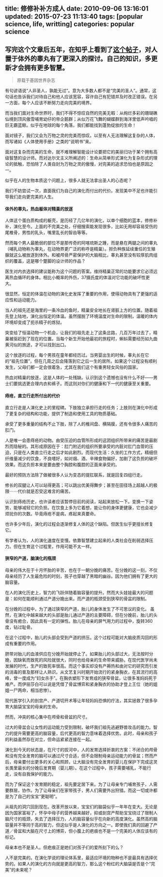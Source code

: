 title: 修修补补方成人
date: 2010-09-06 13:16:01
updated: 2015-07-23 11:13:40
tags: [popular science, life, writting] 
categories: popular science
---

写完这个文章后五年，在知乎上看到了[这个帖子](http://www.zhihu.com/question/20263186)，对人置于体外的睾丸有了更深入的探讨。自己的知识，多更新才会拥有更多智慧。
--------
> 原载于基因世界杂志

有句谚语说“人非圣人，孰能无过”。意为大多数人都不是“完美的圣人”。通常，这句话也告诉我们对待自己和他人应该宽容，容许自己有犯错并及时改正错误。在另一方面，每个人应该不断努力走向完美的境界。

而当我们面对生命世界时，我们不得不惊叹自然的完美无暇：从绚烂多彩的珊瑚礁仙境到顶风傲雪哺育幼仔的帝企鹅群；从似万花飞舞的蝴蝶群到海洋里低声吟唱的巨无霸蓝鲸。似乎在地球的每个角落，我们都能找到蓬勃绽放的生命！

面对镜子，我们又会为万物之灵的完美而惊叹。以至有人无法理解这复杂的人体，而写诸如《人体使用手册》之类的“说明书”来。

面对这复杂而完美的生命，就不难理解智能设计论要把它的美丽归功于某个拥有高级智慧的设计师。而对达尔文主义所阐述的：生命从简单形式演化为复杂形式的理论的抵触，恐怕除了人类自封为万物之灵的傲慢，对完美的追求恐怕也是原因之一。

似乎在人的生物本质这个问题上，很多人就无法拿出圣人的心态呢？

我们不妨尝试一次，直面我们为自己的演化而付出的代价。发现美中不足也许能引导我们走向更完美的人生。

 

#### 体外的睾丸，热血躯体对精巢的放逐

人体这个蛋白质构成的躯壳，是历经了几亿年的演化，以单个细胞的蓝本，修修补补，演化至今。上面的不完美之处，仔细搜索能发现很多，比如无用却容易受伤的尾椎骨，男性的乳头，嘴里乱长的智齿等等。

然而每个男人最脆弱的部位不是那传奇的阿喀琉斯之踵，而是悬在两腿之间的睾丸（哺乳动物称为睾丸，在动物界更广泛的称呼是精巢）。担负种族延续重任的生殖腺就这么被放逐到体外。和被颅骨严密保护的大脑相比，睾丸甚至没有较厚肌肉组织的覆盖，这是哪个蹩脚的设计师的作品？

医生对内衣选择的建议能称为这个问题的答案。维持精巢正常的功能要求它必须远离热血循环的身体。相比小概率的外伤，37摄氏度的体温对它功能的破坏性更大。

很显然，恒定的体温在动物的演化史发挥了重要的作用，使得动物具有了更强的适应性和运动能力。

当人的祖先还是海里的一条冷血的鱼时，精巢安全地长在肾脏上方的位置。随着祖先登上陆地，演化出恒定的体温。虽然摆脱了环境温度对生命的限制，温暖的体内环境却变成了扼杀精子的炼狱。

突变给了恒温动物一个机会，让我们的祖先走上了这条岔路，几百万年过去了，精巢被驱赶到了现在的位置。当每个新生开始他最初的旅程时，蝌蚪需要经历如九曲黄河似的旅途，才可以找到出口。

这个放逐的过程，每个男孩在童年都经历过。当男婴出生的时候，睾丸长在它的“祖先位置”，但在几周之后会降落到它之后一生的居所。如果这个过程没有顺利发生，父母们都一定会很着急，尤其在我们这个有重男轻女风俗的国家。

热血对精巢的放逐，这是人体的一处残缺。认识到这个遗憾也没有什么不好——男士们要挑选更合理内衣和裤子。而这则对你们的健康和下一代的健康至关重要。

 

#### 痔疮，直立行走所付出的代价

直立行走是人演化史上的里程碑。下肢独立承担行走的任务；上肢则在演化中形成了更复杂的结构和功能，提供了制造和使用工具的物质基础。

承受了更多重量的结构不止下肢，除了人的椎间盘、横隔膜，还有令很多人痛苦的肛门。

人是唯一会患痔疮的动物。由受压迫的血管所形成的这团组织所带来的痛苦是最剧烈而隐秘的。其形成原因在于：肛门附近的组织所要承受的内脏对肛门血管的压迫，只是在人类直立行走之后才如此剧烈。而现代生活：久坐的工作方式，精细但纤维量减少的饮食，不良嗜好，如对烟、酒、辛辣食物偏好，加剧了这负担的破坏效果。而这负担本来是要由整个胸腔和腹腔的正面来承受的。

最好的预防方法除了做被很多人认为变态的提肛联系，就是回复四组行走。

修长的双腿让人可以站得更高；可以跳出优美得舞步；甚至在田径场上超越人的极限⋯⋯代价就是忍受这难言的痛苦。

认识到痔疮历史，也许读者应该暂停目前的阅读，站起来放松一下。变换一下姿势，能够减轻它的负担。在饮食上多为它着想，能让你的身体更健康，它也会减少烦扰你的次数。毕竟痔疮不是病，疼起来真要命。

也许多少年后，演化的过程会逐渐修复人体的这个缺陷。但医生似乎更擅长修复它。

有学者认为，人的演化速度在变慢。依靠智慧建立起来的人类社会在削弱选择压力。但在生育这个过程里，作用可能不太一样。

 

#### 狭窄的产道，脑演化的瓶颈

母亲的伟大在于十月怀胎的辛苦，也在于一朝分娩的痛苦。在分娩的这一刻，不仅母亲经历了人生最危险的时刻，孩子也穿越了黑暗的幽谷。因为他们拥有了更大的脑容量。

在人的演化历史上，智力的飞跃伴随着脑容量的提升。然而大头娃娃最大的问题是：如何在能顺利通过产道分娩出来。而产道的瓶颈受到狭窄的骨盆的限制。

在分娩的过程中，为了通过狭窄的产道，胎儿的身体发生了不可思议的变化。 虽然，在演化中越来越大的头部是胎儿通过产道的主要障碍，但在分娩前，胎儿的头骨没有癒合，因此具有一定的弹性。胎儿在母亲的屏气用力的过程中，旋转360度，钻过耻骨。

在这个过程中，胎儿的头部会受到产道的挤压。这个过程可能对大脑皮质沟回的形成有重要的作用。

脐带对胎儿的血液供应在分娩开始就停止了。如果胎儿的头部过大，无法按时分娩，因缺氧而致死的风险就很大，同时也给母亲的生命带来威胁。在现代医学尚未发展的时代，生产的致死率很高。而这个事实却没有产褥热和由对它的研究而引发的消毒的普及那样让人熟识。从文艺复兴时期开始流行的紧身胸衣，在其流行的高峰，曾一度成为“妇女杀手”。在胸衣塑形下发育成的狭窄骨盆，让很多准妈妈死于难产。而伊丽莎白可以说是凭借了骨盆博弈和紧身胸衣的协助才登上王位（她的姐姐一尸两命，相当悲惨）。

现代医学引入的剖宫产、产道切开术等让年轻妈妈恐惧的疗法，其实拯救了很多孕育大脑袋宝宝的母亲的生命。

然而，冲突的核心集中在颅骨和骨盆的尺寸。

过大的骨盆会让女性的运动能力受到限制，破坏我们祖先逃避野兽攻击的能力。智力的提升需要更高的脑容量，后代更高的智力意味着选择优势。此时，母亲和孩子的利益虽然存在对立，但命运紧紧连接在一起。

演化到今天的状态是，在尺寸的拔河中，人的发育选择折衷的方案：不闭合的颅骨和没有完全发育的脑可以通过尺寸合适，但不会限制母亲运动能力的骨盆；然而产后，母亲要付出更多的关心和照顾，让大脑没有完全发育的婴儿在保护下完成这灵长类里最长的分娩后发育期（婴儿期）。在这个过程中，孩子需要哺乳，不能行走，没有自我保护的能力。

 

 

 

而为了保证这个发育期的稳定，祖先要定居下来。为了让母亲专门哺育孩子，人需要群居，协作。为了让母亲们在家带孩子，男人们需要外出狩猎。而这一切或许都是为了自己的宝宝“更聪明”。

从祖先的洞穴回到现在。改革开放以来，宝宝们的脑袋似乎一年年在变大。无论是因为国家富裕了，怀孕中母子的营养越来越好，抑或剖宫产帮助宝宝绕过了限制人脑尺寸的瓶颈，失去了选择压力，人的脑容量似乎在向新的高度演化。虽然高的脑容量并不等同于高的智力，但这似乎是人演化的方向之一。即使我们真的回避了产道／骨盆和大脑在尺寸上的博弈，但小腹上的疤痕也不是一个完美的人体应该有的标记。

母亲本也不是圣人。但疤痕正是她们对孩子们的爱所刻下的么？

人不是完美的。在演化学说的理论体系里，最适应环境的物种也不是最具有选择优势的。如果人的演化的方向就是更高的智力，那么这个粉红的大脑袋是否是个“完美”的未来呢？



